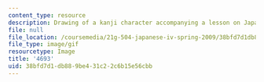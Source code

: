 ```yaml
---
content_type: resource
description: Drawing of a kanji character accompanying a lesson on Japanese.
file: null
file_location: /coursemedia/21g-504-japanese-iv-spring-2009/38bfd7d1db889be431c22c6b15e56cbb_4693.gif
file_type: image/gif
resourcetype: Image
title: '4693'
uid: 38bfd7d1-db88-9be4-31c2-2c6b15e56cbb
---
```

